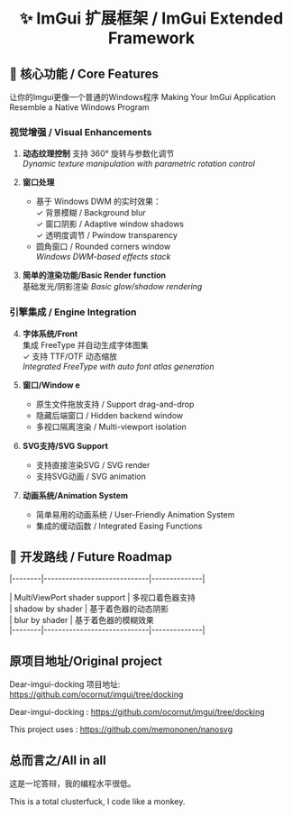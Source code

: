 <!-- 动态徽章区/Animated Badges -->
<h1 align="center">✨ ImGui 扩展框架 / ImGui Extended Framework</h1>


## 🚀 核心功能 / Core Features

让你的Imgui更像一个普通的Windows程序
Making Your ImGui Application Resemble a Native Windows Program

### 视觉增强 / Visual Enhancements
1. ​**动态纹理控制** 
   支持 360° 旋转与参数化调节  
   *Dynamic texture manipulation with parametric rotation control*

2. ​**窗口处理**  
   - 基于 Windows DWM 的实时效果：  
     ✓ 背景模糊 / Background blur  
     ✓ 窗口阴影 / Adaptive window shadows  
     ✓ 透明度调节 / Pwindow transparency  
   - 圆角窗口 / Rounded corners window  
   *Windows DWM-based effects stack*

3. ​**简单的渲染功能/Basic Render function**  
   基础发光/阴影渲染
   *Basic glow/shadow rendering*

### 引擎集成 / Engine Integration
4. ​**字体系统/Front**  
   集成 FreeType 并自动生成字体图集  
   ✓ 支持 TTF/OTF 动态缩放  
   *Integrated FreeType with auto font atlas generation*

5. ​**窗口/Window e**  
   - 原生文件拖放支持 / Support drag-and-drop  
   - 隐藏后端窗口 / Hidden backend window  
   - 多视口隔离渲染 / Multi-viewport isolation
  
6.  **SVG支持/SVG Support** 
    - 支持直接渲染SVG / SVG render
    - 支持SVG动画 / SVG animation  

7.  **动画系统/Animation System**
     - 简单易用的动画系统 / User-Friendly Animation System
     - 集成的缓动函数 / Integrated Easing Functions
  
## 🔮 开发路线 / Future Roadmap

|--------|-----------------------------|--------------|

|  MultiViewPort shader support        | 多视口着色器支持             
|  shadow by shader                    | 基于着色器的动态阴影        
|  blur by shader                      | 基于着色器的模糊效果          
|--------|-----------------------------|--------------|

## 原项目地址/Original project
Dear-imgui-docking 项目地址: https://github.com/ocornut/imgui/tree/docking

Dear-imgui-docking : https://github.com/ocornut/imgui/tree/docking

This project uses : https://github.com/memononen/nanosvg

## 总而言之/All in all
这是一坨答辩，我的编程水平很低。

This is a total clusterfuck, I code like a monkey.
